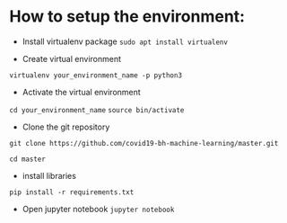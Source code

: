 # How to setup the environment:
- Install virtualenv package
`sudo apt install virtualenv`

- Create virtual environment

`virtualenv your_environment_name -p python3`

- Activate the virtual environment

`cd your_environment_name`
`source bin/activate`

- Clone the git repository

`git clone https://github.com/covid19-bh-machine-learning/master.git`

`cd master`

- install libraries

`pip install -r requirements.txt`


- Open jupyter notebook 
`jupyter notebook`


